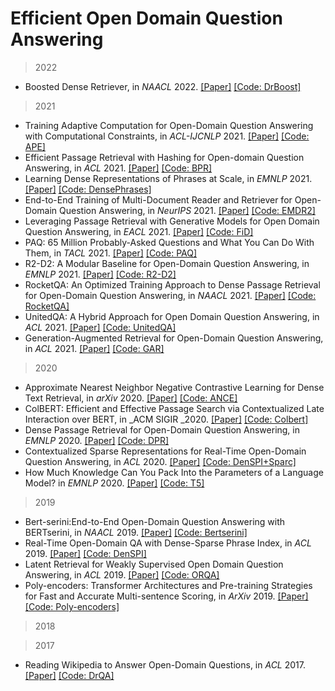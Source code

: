 # Efficient Open Domain Question Answering

> 2022

- Boosted Dense Retriever, in _NAACL_ 2022. [[Paper]](https://aclanthology.org/2022.naacl-main.226/) [[Code: DrBoost]](https://github.com/facebookresearch/drboost)

> 2021

- Training Adaptive Computation for Open-Domain Question Answering with Computational Constraints, in _ACL-IJCNLP_ 2021. [[Paper]](https://aclanthology.org/2021.acl-short.57/) [[Code: APE]](https://github.com/uclnlp/APE)  
- Efficient Passage Retrieval with Hashing for Open-domain Question Answering, in _ACL_ 2021. [[Paper]](https://arxiv.org/abs/2106.00882) [[Code: BPR]](https://github.com/studio-ousia/bpr)   
- Learning Dense Representations of Phrases at Scale, in _EMNLP_ 2021. [[Paper]](https://arxiv.org/abs/2109.08133) [[Code: DensePhrases]](https://github.com/princeton-nlp/DensePhrases)  
- End-to-End Training of Multi-Document Reader and Retriever for Open-Domain Question Answering, in _NeurIPS_ 2021. [[Paper]](https://openreview.net/forum?id=5KWmB6JePx) [[Code: EMDR2]](https://github.com/DevSinghSachan/emdr2)  
- Leveraging Passage Retrieval with Generative Models for Open Domain Question Answering, in _EACL_ 2021. [[Paper]](https://aclanthology.org/2021.eacl-main.74/)  [[Code: FiD]](https://github.com/facebookresearch/FiD)   
- PAQ: 65 Million Probably-Asked Questions and What You Can Do With Them, in _TACL_ 2021. [[Paper]](https://direct.mit.edu/tacl/article/doi/10.1162/tacl_a_00415/107615/PAQ-65-Million-Probably-Asked-Questions-and-What) [[Code: PAQ]](https://github.com/facebookresearch/PAQ)  
- R2-D2: A Modular Baseline for Open-Domain Question Answering, in _EMNLP_ 2021. [[Paper]](https://arxiv.org/abs/2109.03502) [[Code: R2-D2]](https://github.com/KNOT-FIT-BUT/R2-D2)  
- RocketQA: An Optimized Training Approach to Dense Passage Retrieval for Open-Domain Question Answering, in _NAACL_ 2021. [[Paper]](https://aclanthology.org/2021.naacl-main.466/) [[Code: RocketQA]](https://github.com/PaddlePaddle/RocketQA)  
- UnitedQA: A Hybrid Approach for Open Domain Question Answering, in _ACL_ 2021. [[Paper]](https://aclanthology.org/2021.acl-long.240/) [[Code: UnitedQA]](https://github.com/microsoft/unitedQA)
- Generation-Augmented Retrieval for Open-Domain Question Answering, in _ACL_ 2021. [[Paper]](https://aclanthology.org/2021.acl-long.316/) [[Code: GAR]](https://github.com/morningmoni/GAR)  

> 2020

- Approximate Nearest Neighbor Negative Contrastive Learning for Dense Text Retrieval, in _arXiv_ 2020. [[Paper]](https://arxiv.org/pdf/2007.00808.pdf) [[Code: ANCE]](https://aka.ms/ance)  
- ColBERT: Efficient and Effective Passage Search via Contextualized Late Interaction over BERT, in _ACM SIGIR _2020. [[Paper]](https://dl.acm.org/doi/10.1145/3397271.3401075) [[Code: Colbert]](https://github.com/stanford-futuredata/ColBERT)  
- Dense Passage Retrieval for Open-Domain Question Answering, in _EMNLP_ 2020. [[Paper]](https://aclanthology.org/2020.emnlp-main.550/) [[Code: DPR]](https://github.com/facebookresearch/DPR)  
- Contextualized Sparse Representations for Real-Time Open-Domain Question Answering, in _ACL_ 2020. [[Paper]](https://arxiv.org/abs/1911.02896) [[Code: DenSPI+Sparc]](https://github.com/jhyuklee/sparc)  
- How Much Knowledge Can You Pack Into the Parameters of a Language Model? in _EMNLP_ 2020. [[Paper]](https://aclanthology.org/2020.emnlp-main.437/) [[Code: T5]](https://github.com/google-research/google-research/tree/master/t5_closed_book_qa)  

> 2019 
- Bert-serini:End-to-End Open-Domain Question Answering with BERTserini, in _NAACL_ 2019. [[Paper]](https://aclanthology.org/N19-4013/) [[Code: Bertserini]](https://github.com/castorini/bertserini)  
- Real-Time Open-Domain QA with Dense-Sparse Phrase Index, in _ACL_ 2019. [[Paper]](https://aclanthology.org/P19-1436/) [[Code: DenSPI]](https://github.com/seominjoon/denspi)  
- Latent Retrieval for Weakly Supervised Open Domain Question Answering, in _ACL_ 2019. [[Paper]](https://aclanthology.org/P19-1612/) [[Code: ORQA]](https://github.com/google-research/language/tree/master/language/orqa)  
- Poly-encoders: Transformer Architectures and Pre-training Strategies for Fast and Accurate Multi-sentence Scoring, in _ArXiv_ 2019. [[Paper]](https://arxiv.org/abs/1905.01969) [[Code: Poly-encoders]](https://github.com/sfzhou5678/PolyEncoder)  

> 2018

> 2017
- Reading Wikipedia to Answer Open-Domain Questions, in _ACL_ 2017. [[Paper]](https://arxiv.org/abs/1704.00051) [[Code: DrQA]](https://github.com/facebookresearch/DrQA)  
